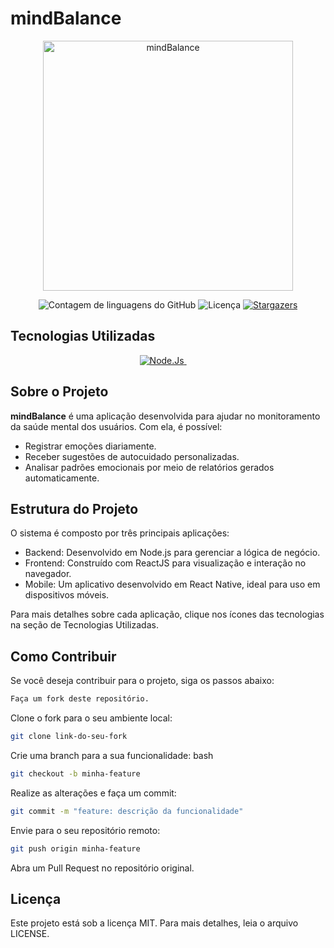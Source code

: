# mindBalance

<p align="center"> <img alt="mindBalance" title="mindBalance" src="./server/.github/logo.png" width="400px" /> </p> <p align="center"> <img alt="Contagem de linguagens do GitHub" src="https://img.shields.io/github/languages/count/seu-usuario/mindbalance?color=%2304D361"> <img alt="Licença" src="https://img.shields.io/badge/licença-MIT-%2304D361"> <a href="https://github.com/seu-usuario/mindbalance/stargazers"> <img alt="Stargazers" src="https://img.shields.io/github/stars/seu-usuario/
mindbalance?style=social"> </a> </p>

## Tecnologias Utilizadas

<p align="center"> <a href="https://github.com/seu-usuario/mindbalance/tree/main/server"><img src="./server/.github/nodejs.svg" alt="Node.Js" /> </a>&nbsp;&nbsp;&nbsp;&nbsp;</p>

## Sobre o Projeto

**mindBalance** é uma aplicação desenvolvida para ajudar no monitoramento da saúde mental dos usuários.
Com ela, é possível:

- Registrar emoções diariamente.
- Receber sugestões de autocuidado personalizadas.
- Analisar padrões emocionais por meio de relatórios gerados automaticamente.

## Estrutura do Projeto

O sistema é composto por três principais aplicações:

- Backend: Desenvolvido em Node.js para gerenciar a lógica de negócio.
- Frontend: Construído com ReactJS para visualização e interação no navegador.
- Mobile: Um aplicativo desenvolvido em React Native, ideal para uso em dispositivos móveis.

Para mais detalhes sobre cada aplicação, clique nos ícones das tecnologias na seção de Tecnologias Utilizadas.

## Como Contribuir

Se você deseja contribuir para o projeto, siga os passos abaixo:

```bash
Faça um fork deste repositório.
```

Clone o fork para o seu ambiente local:

```bash
git clone link-do-seu-fork
```

Crie uma branch para a sua funcionalidade:
bash

```bash
git checkout -b minha-feature
```

Realize as alterações e faça um commit:

```bash
git commit -m "feature: descrição da funcionalidade"
```

Envie para o seu repositório remoto:

```bash
git push origin minha-feature
```

Abra um Pull Request no repositório original.

## Licença

Este projeto está sob a licença MIT. Para mais detalhes, leia o arquivo LICENSE.
